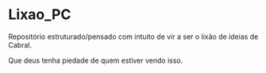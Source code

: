 # Lixao_PC

Repositório estruturado/pensado com intuito de vir a ser o lixão de ideias de Cabral.
 
Que deus tenha piedade de quem estiver vendo isso.
